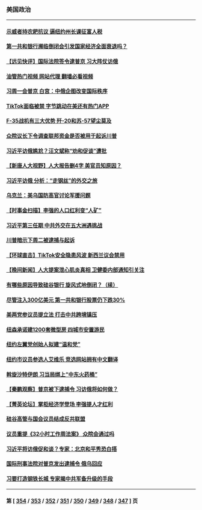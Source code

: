 ### 美国政治
---
#### [示威者持农耙抗议 逼纽约州长课征富人税](../../pages/ncid1078159/n13954192.md?03201645) 
#### [第一共和银行濒临倒闭会引发国家经济全面衰退吗？](../../pages/ncid1078159/n13954243.md?03201645) 
#### [【远见快评】国际法院签令逮普京 习大阵仗访俄](../../pages/ncid1078159/n13953183.md?03201645) 
#### [油管热门视频 网站代理 翻墙必看视频](http://138.2.39.72:81/youtube.html?epic-marker?03201645)
#### [习周一会普京 白宫：中俄企图改变国际秩序](../../pages/ncid1078159/n13953906.md?03201645) 
#### [TikTok面临被禁 字节跳动在美还有热门APP](../../pages/ncid1078159/n13953855.md?03201645) 
#### [F-35战机有三大优势 歼-20和苏-57望尘莫及](../../pages/ncid1078159/n13952900.md?03201645) 
#### [众院议长下令调查联邦资金是否被用于起诉川普](../../pages/ncid1078159/n13953342.md?03201645) 
#### [习近平访俄尴尬？汪文斌称“劝和促谈”遭批](../../pages/ncid1078159/n13953279.md?03201645) 
#### [【新唐人大视野】人大报告删4字 美官员知原因？](../../pages/ncid1078159/n13953227.md?03201645) 
#### [习近平访俄 分析：“走钢丝”的外交之旅](../../pages/ncid1078159/n13953196.md?03201645) 
#### [乌克兰：美乌国防高官讨论军援问题](../../pages/ncid1078159/n13953235.md?03201645) 
#### [【时事金扫描】李强的人口红利变“人矿”](../../pages/ncid1078159/n13953142.md?03201645) 
#### [习近平第三任期 中共外交在五大洲遇挑战](../../pages/ncid1078159/n13951340.md?03201645) 
#### [川普暗示下周二被逮捕与起诉](../../pages/ncid1078159/n13953186.md?03201645) 
#### [【环球直击】TikTok安全隐患风波 新西兰议会禁用](../../pages/ncid1078159/n13952618.md?03201645) 
#### [【晚间新闻】人大提案泄心肌炎真相 卫健委内部通知引关注](../../pages/ncid1078159/n13952941.md?03201645) 
#### [有哪些原因导致硅谷银行 旋风式地倒闭？（续）](../../pages/ncid1078159/n13952975.md?03201645) 
#### [尽管注入300亿美元 第一共和银行股票仍下跌30%](../../pages/ncid1078159/n13952956.md?03201645) 
#### [美两党参议员提立法 打击中共跨境镇压](../../pages/ncid1078159/n13952926.md?03201645) 
#### [纽森承诺建1200套微型房 四城市安置游民](../../pages/ncid1078159/n13952901.md?03201645) 
#### [纽约左翼党创始人拟建“温和党”](../../pages/ncid1078159/n13952881.md?03201645) 
#### [纽约市议员参选人艾维乐 竞选网站拥有中文翻译](../../pages/ncid1078159/n13952912.md?03201645) 
#### [斡旋沙特伊朗 习当局绑上“中东火药桶”](../../pages/ncid1078159/n13952645.md?03201645) 
#### [【秦鹏观察】普京被下逮捕令 习访俄将如何做？](../../pages/ncid1078159/n13952697.md?03201645) 
#### [【菁英论坛】掌柜经济学登场 李强提人才红利](../../pages/ncid1078159/n13952624.md?03201645) 
#### [硅谷高管与国会议员结成反共联盟](../../pages/ncid1078159/n13952574.md?03201645) 
#### [议员重提《32小时工作周法案》 众院会通过吗](../../pages/ncid1078159/n13952652.md?03201645) 
#### [习近平将访俄促和谈？专家：北京和平秀恐白搭](../../pages/ncid1078159/n13952569.md?03201645) 
#### [国际刑事法院对普京发出逮捕令 俄乌回应](../../pages/ncid1078159/n13952577.md?03201645) 
#### [习要打造钢铁长城 专家揭中共军备升级的手段](../../pages/ncid1078159/n13951822.md?03201645) 

---
#### 第 [ [354](./354.md?03201645) / [353](./353.md?03201645) / [352](./352.md?03201645) / [351](./351.md?03201645) / [350](./350.md?03201645) / [349](./349.md?03201645) / [348](./348.md?03201645) / [347](./347.md?03201645) ] 页
